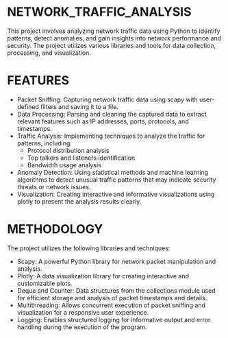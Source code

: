 # NETWORK_TRAFFIC_ANALYSIS

This project involves analyzing network traffic data using Python to identify patterns, detect anomalies, and gain insights into network performance and security. The project utilizes various libraries and tools for data collection, processing, and visualization.

# FEATURES 
* Packet Sniffing: Capturing network traffic data using scapy with user-defined filters and saving it to a file.
* Data Processing: Parsing and cleaning the captured data to extract relevant features such as IP addresses, ports, protocols, and timestamps.
* Traffic Analysis: Implementing techniques to analyze the traffic for patterns, including:
  * Protocol distribution analysis
  * Top talkers and listeners identification
  * Bandwidth usage analysis
* Anomaly Detection: Using statistical methods and machine learning algorithms to detect unusual traffic patterns that may indicate security threats or network issues.
* Visualization: Creating interactive and informative visualizations using plotly to present the analysis results clearly.

 # METHODOLOGY
 
The project utilizes the following libraries and techniques:

* Scapy: A powerful Python library for network packet manipulation and analysis.
* Plotly: A data visualization library for creating interactive and customizable plots.
* Deque and Counter: Data structures from the collections module used for efficient storage and analysis of packet timestamps and details.
* Multithreading: Allows concurrent execution of packet sniffing and visualization for a responsive user experience.
* Logging: Enables structured logging for informative output and error handling during the execution of the program.

  
